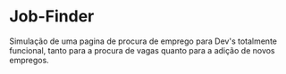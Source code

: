 # Job-Finder
Simulação de uma pagina de procura de emprego para Dev's totalmente funcional, tanto para a procura de vagas quanto para a adição de novos empregos.
